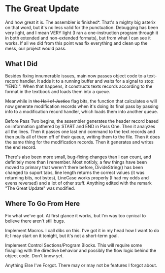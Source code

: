 The Great Update
================
And how great it is.  The assembler is finished*.  That's a mighty big asterix on that word, but it's no less valid for the punctuation.  Debugging has been very light, and I mean VERY light (I ran a one-instruction program through it in both extended and non-extended formats), but from what I can see it works.  If all we did from this point was fix everything and clean up the mess, our project would pass.  

What I Did
----------

Besides fixing innumerable issues, main now passes object code to a text-record handler.  It adds it to a running buffer and waits for a signal to stop: "!END!".  When that happens, it constructs texts records according to the format in the textbook and loads them into a queue.

Meanwhile in ~~the Hall of Justice~~ flag bits, the function that calculates e will now generate modification records when it's doing its final pass by passing info to a modification record handler, which loads them into another queue.  

Before Pass Two begins, the assembler generates the header record based on information gathered by START and END in Pass One.  Then it analyzes all the lines.  Then it passes one last end command to the text records and then pulls all of them off of their queue, writing them to the file.  Then it does the same thing for the modification records.  Then it generates and writes the end record.

There's also been more small, bug-fixing changes than I can count, and definitely more than I remember.  Most notibly, a few things have been moved to primary that weren't there before, DivideString() has been changed to suport tabs, line length returns the correct values (it was returning bits, not bytes), LineCase works properly (I had my odds and evens reversed) and a lot of other stuff.  Anything edited with the remark "The Great Update" was modified.

Where To Go From Here
---------------------

Fix what we've got.  At first glance it works, but I'm way too cynical to believe there aren't still bugs.

Implement Macros.  I call dibs on this.  I've got it in my head how I want to do it; I may start on it tonight, but it's not a short-term goal.

Implement Control Sections/Program Blocks.  This will require some finagling with the directive behavior and possibly the flow logic behind the object code.  Don't know yet.

Anything Else I've Forgot.  There may or may not be features I forgot about.
